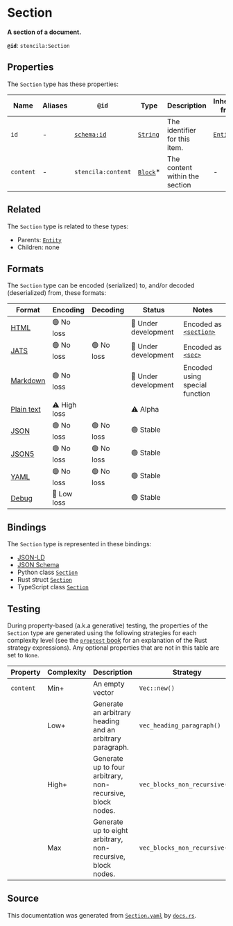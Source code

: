 # Section

**A section of a document.**

**`@id`**: `stencila:Section`

## Properties

The `Section` type has these properties:

| Name      | Aliases | `@id`                                | Type                                                                                            | Description                    | Inherited from                                                                                   |
| --------- | ------- | ------------------------------------ | ----------------------------------------------------------------------------------------------- | ------------------------------ | ------------------------------------------------------------------------------------------------ |
| `id`      | -       | [`schema:id`](https://schema.org/id) | [`String`](https://github.com/stencila/stencila/blob/main/docs/reference/schema/data/string.md) | The identifier for this item.  | [`Entity`](https://github.com/stencila/stencila/blob/main/docs/reference/schema/other/entity.md) |
| `content` | -       | `stencila:content`                   | [`Block`](https://github.com/stencila/stencila/blob/main/docs/reference/schema/prose/block.md)* | The content within the section | -                                                                                                |

## Related

The `Section` type is related to these types:

- Parents: [`Entity`](https://github.com/stencila/stencila/blob/main/docs/reference/schema/other/entity.md)
- Children: none

## Formats

The `Section` type can be encoded (serialized) to, and/or decoded (deserialized) from, these formats:

| Format                                                                                        | Encoding         | Decoding     | Status                 | Notes                                                                                            |
| --------------------------------------------------------------------------------------------- | ---------------- | ------------ | ---------------------- | ------------------------------------------------------------------------------------------------ |
| [HTML](https://github.com/stencila/stencila/blob/main/docs/reference/formats/html.md)         | 🟢 No loss        |              | 🚧 Under development    | Encoded as [`<section>`](https://developer.mozilla.org/en-US/docs/Web/HTML/Element/section)      |
| [JATS](https://github.com/stencila/stencila/blob/main/docs/reference/formats/jats.md)         | 🟢 No loss        | 🟢 No loss    | 🚧 Under development    | Encoded as [`<sec>`](https://jats.nlm.nih.gov/articleauthoring/tag-library/1.3/element/sec.html) |
| [Markdown](https://github.com/stencila/stencila/blob/main/docs/reference/formats/markdown.md) | 🟢 No loss        |              | 🚧 Under development    | Encoded using special function                                                                   |
| [Plain text](https://github.com/stencila/stencila/blob/main/docs/reference/formats/text.md)   | ⚠️ High loss     |              | ⚠️ Alpha               |                                                                                                  |
| [JSON](https://github.com/stencila/stencila/blob/main/docs/reference/formats/json.md)         | 🟢 No loss        | 🟢 No loss    | 🟢 Stable               |                                                                                                  |
| [JSON5](https://github.com/stencila/stencila/blob/main/docs/reference/formats/json5.md)       | 🟢 No loss        | 🟢 No loss    | 🟢 Stable               |                                                                                                  |
| [YAML](https://github.com/stencila/stencila/blob/main/docs/reference/formats/yaml.md)         | 🟢 No loss        | 🟢 No loss    | 🟢 Stable               |                                                                                                  |
| [Debug](https://github.com/stencila/stencila/blob/main/docs/reference/formats/debug.md)       | 🔷 Low loss       |              | 🟢 Stable               |                                                                                                  |

## Bindings

The `Section` type is represented in these bindings:

- [JSON-LD](https://stencila.dev/Section.jsonld)
- [JSON Schema](https://stencila.dev/Section.schema.json)
- Python class [`Section`](https://github.com/stencila/stencila/blob/main/python/python/stencila/types/section.py)
- Rust struct [`Section`](https://github.com/stencila/stencila/blob/main/rust/schema/src/types/section.rs)
- TypeScript class [`Section`](https://github.com/stencila/stencila/blob/main/typescript/src/types/Section.ts)

## Testing

During property-based (a.k.a generative) testing, the properties of the `Section` type are generated using the following strategies for each complexity level (see the [`proptest` book](https://proptest-rs.github.io/proptest/) for an explanation of the Rust strategy expressions). Any optional properties that are not in this table are set to `None`.

| Property  | Complexity | Description                                                 | Strategy                      |
| --------- | ---------- | ----------------------------------------------------------- | ----------------------------- |
| `content` | Min+       | An empty vector                                             | `Vec::new()`                  |
|           | Low+       | Generate an arbitrary heading and an arbitrary paragraph.   | `vec_heading_paragraph()`     |
|           | High+      | Generate up to four arbitrary, non-recursive, block nodes.  | `vec_blocks_non_recursive(4)` |
|           | Max        | Generate up to eight arbitrary, non-recursive, block nodes. | `vec_blocks_non_recursive(8)` |

## Source

This documentation was generated from [`Section.yaml`](https://github.com/stencila/stencila/blob/main/schema/Section.yaml) by [`docs.rs`](https://github.com/stencila/stencila/blob/main/rust/schema-gen/src/docs.rs).